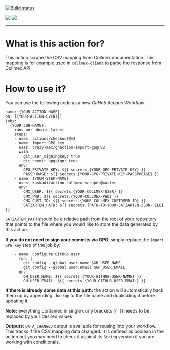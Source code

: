 [![Build status](https://img.shields.io/github/workflow/status/kaskadi/action-collmex-scraper/build?label=build&logo=mocha)](https://github.com/kaskadi/action-collmex-scraper/actions?query=workflow%3Abuild)

[![](https://img.shields.io/codeclimate/maintainability/kaskadi/action-collmex-scraper?label=maintainability&logo=Code%20Climate)](https://codeclimate.com/github/kaskadi/action-collmex-scraper)
[![](https://img.shields.io/codeclimate/tech-debt/kaskadi/action-collmex-scraper?label=technical%20debt&logo=Code%20Climate)](https://codeclimate.com/github/kaskadi/action-collmex-scraper)

****

# What is this action for?

This action scrape the CSV mapping from Collmex documentation. This mapping is for example used in [`collmex-client`](https://github.com/kaskadi/collmex-client) to parse the response from Collmex API.

# How to use it?

You can use the following code as a new _GitHub Actions Workflow_:

```
name: {YOUR-ACTION-NAME}
on: [{YOUR-ACTION-EVENT}]
jobs:
  {YOUR-JOB-NAME}:
    runs-on: ubuntu-latest
    steps:
    - uses: actions/checkout@v2
    - name: Import GPG key
      uses: crazy-max/ghaction-import-gpg@v2
      with:
        git_user_signingkey: true
        git_commit_gpgsign: true
      env:
        GPG_PRIVATE_KEY: ${{ secrets.{YOUR-GPG-PRIVATE-KEY} }}
        PASSPHRASE: ${{ secrets.{YOUR-GPG-PRIVATE-KEY-PASSPHRASE} }}
    - name: {YOUR-STEP-NAME}
      uses: kaskadi/action-collmex-scraper@master
      env:
        CMX_USER: ${{ secrets.{YOUR-COLLMEX-USER} }}
        CMX_PWD: ${{ secrets.{YOUR-COLLMEX-PWD} }}
        CMX_CUST_ID: ${{ secrets.{YOUR-COLLMEX-CUSTOMER-ID} }}
        SATZARTEN_PATH: ${{ secrets.{PATH-TO-YOUR-SATZARTEN-JSON-FILE} }}
```

`SATZARTEN_PATH` should be a relative path from the root of your repository that points to the file where you would like to store the data generated by this action.

**If you do not need to sign your commits via GPG**: simply replace the `Import GPG key` step of the job by:
```
    - name: Configure GitHub user
      run: |
        git config --global user.name $GH_USER_NAME
        git config --global user.email $GH_USER_EMAIL
      env:
        GH_USER_NAME: ${{ secrets.{YOUR-GITHUB-USER-NAME} }}
        GH_USER_EMAIL: ${{ secrets.{YOUR-GITHUB-USER-EMAIL} }}
```

**If there is already some data at this path:** the action will automatically back them up by appending `.backup` to the file name and duplicating it before updating it.

**Note:** everything contained in single curly brackets (`{ }`) needs to be replaced by your desired values

**Outputs:** `DATA_CHANGED` output is available for reusing into your workflow. This tracks if the CSV mapping data changed. It is defined as boolean in the action but you may need to check it against its `String` version if you are working with conditionals.
